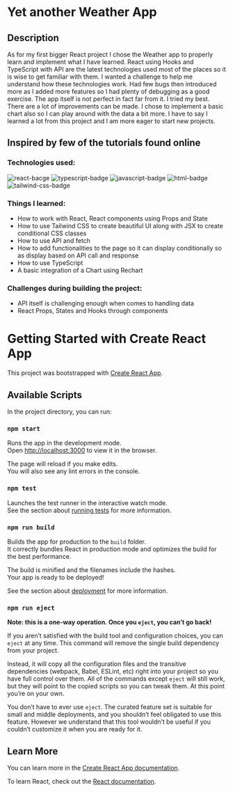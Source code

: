 
# Yet another Weather App

## Description

As for my first bigger React project I chose the Weather app to properly learn and implement what I have learned. React using Hooks and TypeScript with API are the latest technologies used most of the places so it is wise to get familiar with them. I wanted a challenge to help me understand how these technologies work. Had few bugs then introduced more as I added more features so I had plenty of debugging as a good exercise. The app itself is not perfect in fact far from it. I tried my best. There are a lot of improvements can be made. I chose to implement a basic chart also so I can play around with the data a bit more. I have to say I learned a lot from this project and I am more eager to start new projects.

## Inspired by few of the tutorials found online

### Technologies used:

<img src='https://img.shields.io/badge/-React-9cf' alt='react-bacge'/>  <img src='https://img.shields.io/badge/-TypeScript-blue' alt='typescript-badge'/> <img src='https://img.shields.io/badge/-JavaScript-yellow' alt='javascript-badge'/> <img src='https://img.shields.io/badge/-HTML-orange' alt='html-badge'/> <img src='https://img.shields.io/badge/-Tailwind%20CSS-blue' alt='tailwind-css-badge'/>

### Things I learned:
- How to work with React, React components using Props and State
- How to use Tailwind CSS to create beautiful UI along with JSX to create conditional CSS classes
- How to use API and fetch
- How to add functionalities to the page so it can display conditionally so as display based on API call and response
- How to use TypeScript
- A basic integration of a Chart using Rechart

### Challenges during building the project:
- API itself is challenging enough when comes to handling data
- React Props, States and Hooks through components




# Getting Started with Create React App

This project was bootstrapped with [Create React App](https://github.com/facebook/create-react-app).

## Available Scripts

In the project directory, you can run:

### `npm start`

Runs the app in the development mode.\
Open [http://localhost:3000](http://localhost:3000) to view it in the browser.

The page will reload if you make edits.\
You will also see any lint errors in the console.

### `npm test`

Launches the test runner in the interactive watch mode.\
See the section about [running tests](https://facebook.github.io/create-react-app/docs/running-tests) for more information.

### `npm run build`

Builds the app for production to the `build` folder.\
It correctly bundles React in production mode and optimizes the build for the best performance.

The build is minified and the filenames include the hashes.\
Your app is ready to be deployed!

See the section about [deployment](https://facebook.github.io/create-react-app/docs/deployment) for more information.

### `npm run eject`

**Note: this is a one-way operation. Once you `eject`, you can’t go back!**

If you aren’t satisfied with the build tool and configuration choices, you can `eject` at any time. This command will remove the single build dependency from your project.

Instead, it will copy all the configuration files and the transitive dependencies (webpack, Babel, ESLint, etc) right into your project so you have full control over them. All of the commands except `eject` will still work, but they will point to the copied scripts so you can tweak them. At this point you’re on your own.

You don’t have to ever use `eject`. The curated feature set is suitable for small and middle deployments, and you shouldn’t feel obligated to use this feature. However we understand that this tool wouldn’t be useful if you couldn’t customize it when you are ready for it.

## Learn More

You can learn more in the [Create React App documentation](https://facebook.github.io/create-react-app/docs/getting-started).

To learn React, check out the [React documentation](https://reactjs.org/).
